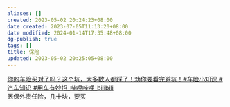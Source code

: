 ```yaml
---
aliases: []
created: 2023-05-02 20:24:23+08:00
date created: 2023-07-05T11:13:20+08:00
date modified: 2024-01-14T17:35:48+08:00
dg-publish: true
tags: []
title: 保险
updated: 2023-05-02 20:25:05+08:00
---
```


[你的车险买对了吗？这个坑，大多数人都踩了！劝你要看完避坑！#车险小知识 \#汽车知识 \#用车有妙招_哔哩哔哩_bilibili](https://www.bilibili.com/video/BV1Gk4y1J7oU/?-Arouter=story&buvid=XY630CE669F34078F341989B1EE06E60B0127&is_story_h5=true&mid=g8UDjEqHIS5oCexxb9oAEQ%3D%3D&p=1&plat_id=163&share_from=ugc&share_medium=android&share_plat=android&share_session_id=93ed5f81-1597-4fed-8538-bad33054008f&share_source=WEIXIN&share_tag=s_i&timestamp=1682345299&unique_k=oNByKNf&up_id=32864487&vd_source=20cb3e7c6ad3d64f0eb2d763ff005080)  
医保外责任险，几十块，要买